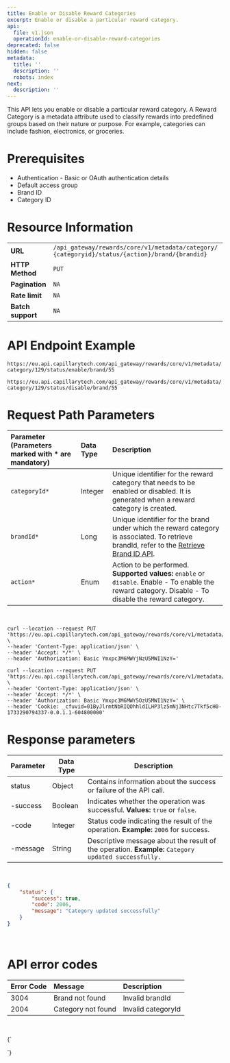 ```yaml
---
title: Enable or Disable Reward Categories
excerpt: Enable or disable a particular reward category.
api:
  file: v1.json
  operationId: enable-or-disable-reward-categories
deprecated: false
hidden: false
metadata:
  title: ''
  description: ''
  robots: index
next:
  description: ''
---
```

This API lets you enable or disable a particular reward category. A Reward Category is a metadata attribute used to classify rewards into predefined groups based on their nature or purpose. For example, categories can include fashion, electronics, or groceries.

# Prerequisites

*   Authentication - Basic or OAuth authentication details
*   Default access group
*   Brand ID
*   Category ID

# Resource Information

|                   |                                                                                                  |
| :---------------- | :----------------------------------------------------------------------------------------------- |
| **URL**           | `/api_gateway/rewards/core/v1/metadata/category/   {categoryid}/status/{action}/brand/{brandid}` |
| **HTTP Method**   | `PUT`                                                                                            |
| **Pagination**    | `NA`                                                                                             |
| **Rate limit**    | `NA`                                                                                             |
| **Batch support** | `NA`                                                                                             |

# API Endpoint Example

`https://eu.api.capillarytech.com/api_gateway/rewards/core/v1/metadata/category/129/status/enable/brand/55`

`https://eu.api.capillarytech.com/api_gateway/rewards/core/v1/metadata/category/129/status/disable/brand/55`

# Request Path Parameters

| Parameter (Parameters marked with \* are mandatory) | Data Type | Description                                                                                                                                                                                           |
| :-------------------------------------------------- | :-------- | :---------------------------------------------------------------------------------------------------------------------------------------------------------------------------------------------------- |
| `categoryId*`                                       | Integer   | Unique identifier for the reward category that needs to be enabled or disabled. It is generated when a reward category is created.                                                                    |
| `brandId*`                                          | Long      | Unique identifier for the brand under which the reward category is associated. To retrieve brandId, refer to the [Retrieve Brand ID API](https://docs.capillarytech.com/reference/retrieve-brand-id). |
| `action*`                                           | Enum      | Action to be performed. **Supported values:** `enable` or `disable`. Enable - To enable the reward category. Disable - To disable the reward category.                                                |

<br />

```curl Sample Request For Enabling Reward Category
curl --location --request PUT 'https://eu.api.capillarytech.com/api_gateway/rewards/core/v1/metadata/category/129/status/enable/brand/55' \
--header 'Content-Type: application/json' \
--header 'Accept: */*' \
--header 'Authorization: Basic Ymxpc3M6MWYjNzU5MWI1NzY='
```
```curl Sample Request For Disabling Reward Category
curl --location --request PUT 'https://eu.api.capillarytech.com/api_gateway/rewards/core/v1/metadata/category/129/status/disable/brand/55' \
--header 'Content-Type: application/json' \
--header 'Accept: */*' \
--header 'Authorization: Basic Ymxpc3M6MWY5OzU5MWI1NzY=' \
--header 'Cookie: _cfuvid=01ByJlrmtNbRIQOhhldILHP3lz5mNj3NHtc7Tkf5cH0-1733290794337-0.0.1.1-604800000'
```

# Response parameters

| Parameter | Data Type | Description                                                                                          |
| --------- | --------- | ---------------------------------------------------------------------------------------------------- |
| status    | Object    | Contains information about the success or failure of the API call.                                   |
| -success  | Boolean   | Indicates whether the operation was successful. **Values:** `true` or `false`.                       |
| -code     | Integer   | Status code indicating the result of the operation. **Example:** `2006` for success.                 |
| -message  | String    | Descriptive message about the result of the operation. **Example:** `Category updated successfully.` |

<br />

```json Sample Response
{
    "status": {
        "success": true,
        "code": 2006,
        "message": "Category updated successfully"
    }
}
```

<br />

# API error codes

| Error Code | Message            | Description        |
| :--------- | :----------------- | :----------------- |
| 3004       | Brand not found    | Invalid brandId    |
| 2004       | Category not found | Invalid categoryId |

<br />

<HTMLBlock>{`
<style>
.InputGroupe2EvBGz2cnqy {
    display: flex;
    gap: 2px;
    position: relative;
}

.Button.APIRequest-example-button1DGMsfaOTVNW {
    /* Core working text behavior - don't change these */
    position: relative;
    width: 140px;
    white-space: nowrap;
    overflow: hidden;
    text-overflow: ellipsis;
    padding: 6px 12px;
    text-align: left;
    transition: width 0.2s ease-out;
    z-index: 1;
    display: block;
    direction: ltr;
    unicode-bidi: embed;
    padding-right: 20px;
    
    /* Only minimal visual updates */
    background: #1e2329;
    border: none;
    border-radius: 6px;
    color: #94a3b8;
    font-size: 13px;
}

/* Keep original text handling */
.Button.APIRequest-example-button1DGMsfaOTVNW span,
.Button.APIRequest-example-button1DGMsfaOTVNW div {
    text-align: left;
    direction: ltr;
}

/* Keep original hover behavior */
.Button.APIRequest-example-button1DGMsfaOTVNW:hover {
    width: auto;
    z-index: 10;
    background: #262b33;
}

/* Simple active state */
.Button.APIRequest-example-button1DGMsfaOTVNW.APIRequest-example-button_activeXJeukHyaHZXB {
    z-index: 20;
    background: #2c333d;
    color: #ffffff;
}
</style>
`}</HTMLBlock>